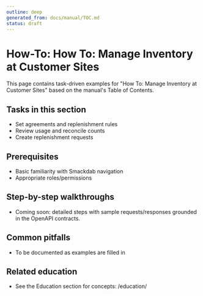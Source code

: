 ```yaml
---
outline: deep
generated_from: docs/manual/TOC.md
status: draft
---
```


# How-To: How To: Manage Inventory at Customer Sites

This page contains task-driven examples for "How To: Manage Inventory at Customer Sites" based on the manual's Table of Contents.

## Tasks in this section
- Set agreements and replenishment rules
- Review usage and reconcile counts
- Create replenishment requests

## Prerequisites
- Basic familiarity with Smackdab navigation
- Appropriate roles/permissions

## Step-by-step walkthroughs
- Coming soon: detailed steps with sample requests/responses grounded in the OpenAPI contracts.

## Common pitfalls
- To be documented as examples are filled in

## Related education
- See the Education section for concepts: /education/

